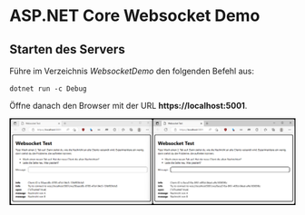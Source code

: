# ASP.NET Core Websocket Demo

## Starten des Servers

Führe im Verzeichnis *WebsocketDemo* den folgenden Befehl aus:

```
dotnet run -c Debug
```

Öffne danach den Browser mit der URL **https://localhost:5001**.

![](screenshot_1833.png)
